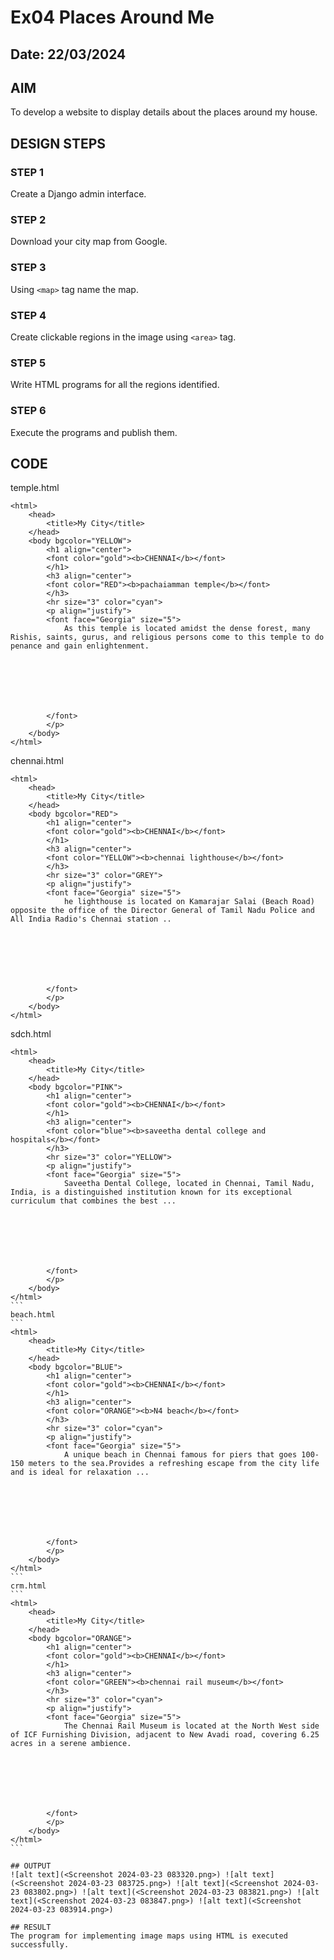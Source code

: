 # Ex04 Places Around Me
## Date: 22/03/2024

## AIM
To develop a website to display details about the places around my house.

## DESIGN STEPS

### STEP 1
Create a Django admin interface.

### STEP 2
Download your city map from Google.

### STEP 3
Using ```<map>``` tag name the map.

### STEP 4
Create clickable regions in the image using ```<area>``` tag.

### STEP 5
Write HTML programs for all the regions identified.

### STEP 6
Execute the programs and publish them.

## CODE
temple.html
```
<html>
    <head>
        <title>My City</title>
    </head>
    <body bgcolor="YELLOW">
        <h1 align="center">
        <font color="gold"><b>CHENNAI</b></font>
        </h1>
        <h3 align="center">
        <font color="RED"><b>pachaiamman temple</b></font>
        </h3>
        <hr size="3" color="cyan">
        <p align="justify">
        <font face="Georgia" size="5">
            As this temple is located amidst the dense forest, many Rishis, saints, gurus, and religious persons come to this temple to do penance and gain enlightenment.

            





        </font>
        </p>
    </body>
</html>
```
chennai.html
```
<html>
    <head>
        <title>My City</title>
    </head>
    <body bgcolor="RED">
        <h1 align="center">
        <font color="gold"><b>CHENNAI</b></font>
        </h1>
        <h3 align="center">
        <font color="YELLOW"><b>chennai lighthouse</b></font>
        </h3>
        <hr size="3" color="GREY">
        <p align="justify">
        <font face="Georgia" size="5">
            he lighthouse is located on Kamarajar Salai (Beach Road) opposite the office of the Director General of Tamil Nadu Police and All India Radio's Chennai station ..
            






        </font>
        </p>
    </body>
</html>
```
sdch.html
````
<html>
    <head>
        <title>My City</title>
    </head>
    <body bgcolor="PINK">
        <h1 align="center">
        <font color="gold"><b>CHENNAI</b></font>
        </h1>
        <h3 align="center">
        <font color="blue"><b>saveetha dental college and hospitals</b></font>
        </h3>
        <hr size="3" color="YELLOW">
        <p align="justify">
        <font face="Georgia" size="5">
            Saveetha Dental College, located in Chennai, Tamil Nadu, India, is a distinguished institution known for its exceptional curriculum that combines the best ...
            






        </font>
        </p>
    </body>
</html>
```
beach.html
```
<html>
    <head>
        <title>My City</title>
    </head>
    <body bgcolor="BLUE">
        <h1 align="center">
        <font color="gold"><b>CHENNAI</b></font>
        </h1>
        <h3 align="center">
        <font color="ORANGE"><b>N4 beach</b></font>
        </h3>
        <hr size="3" color="cyan">
        <p align="justify">
        <font face="Georgia" size="5">
            A unique beach in Chennai famous for piers that goes 100-150 meters to the sea.Provides a refreshing escape from the city life and is ideal for relaxation ...
            






        </font>
        </p>
    </body>
</html>
```
crm.html
```
<html>
    <head>
        <title>My City</title>
    </head>
    <body bgcolor="ORANGE">
        <h1 align="center">
        <font color="gold"><b>CHENNAI</b></font>
        </h1>
        <h3 align="center">
        <font color="GREEN"><b>chennai rail museum</b></font>
        </h3>
        <hr size="3" color="cyan">
        <p align="justify">
        <font face="Georgia" size="5">
            The Chennai Rail Museum is located at the North West side of ICF Furnishing Division, adjacent to New Avadi road, covering 6.25 acres in a serene ambience.
            






        </font>
        </p>
    </body>
</html>
```

## OUTPUT
![alt text](<Screenshot 2024-03-23 083320.png>) ![alt text](<Screenshot 2024-03-23 083725.png>) ![alt text](<Screenshot 2024-03-23 083802.png>) ![alt text](<Screenshot 2024-03-23 083821.png>) ![alt text](<Screenshot 2024-03-23 083847.png>) ![alt text](<Screenshot 2024-03-23 083914.png>)

## RESULT
The program for implementing image maps using HTML is executed successfully.
